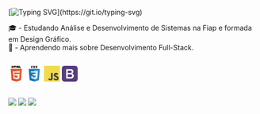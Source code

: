 [![Typing SVG](https://readme-typing-svg.demolab.com?font=Fira+Code&weight=500&pause=1000&color=3B9BF7&width=435&lines=Ol%C3%A1%2C+eu+sou+a+Francine!;Sou+desenvolvedora+front-end.)](https://git.io/typing-svg)

🎓 - Estudando Análise e Desenvolvimento de Sistemas na Fiap e formada em Design Gráfico. <br>
🌱 - Aprendendo mais sobre Desenvolvimento Full-Stack.

##

  <code><img height="32" src="https://raw.githubusercontent.com/github/explore/80688e429a7d4ef2fca1e82350fe8e3517d3494d/topics/html/html.png" alt="HTML5"/></code>
  <code><img height="32" src="https://raw.githubusercontent.com/github/explore/80688e429a7d4ef2fca1e82350fe8e3517d3494d/topics/css/css.png" alt="CSS"/></code>
  <code><img height="32" src="https://raw.githubusercontent.com/github/explore/80688e429a7d4ef2fca1e82350fe8e3517d3494d/topics/javascript/javascript.png" alt="Javascript"/></code>
  <code><img height="32" src="https://raw.githubusercontent.com/github/explore/80688e429a7d4ef2fca1e82350fe8e3517d3494d/topics/bootstrap/bootstrap.png" alt="Bootstrap"/></code>

##

<div> 
  <a href = "mailto:francine_sa@hotmail.com""><img src="https://img.shields.io/badge/Microsoft_Outlook-0078D4?style=for-the-badge&logo=microsoft-outlook&logoColor=white" target="_blank"></a>
  <a href="https://www.linkedin.com/in/franmaciel/" target="_blank"><img src="https://img.shields.io/badge/-LinkedIn-%230077B5?style=for-the-badge&logo=linkedin&logoColor=white" target="_blank"></a> 
  <a href = "https://www.behance.net/francinemaciel"><img src="https://img.shields.io/badge/-Behance-blue?style=for-the-badge&logo=behance&logoColor=white" target="_blank"></a>
</div>
